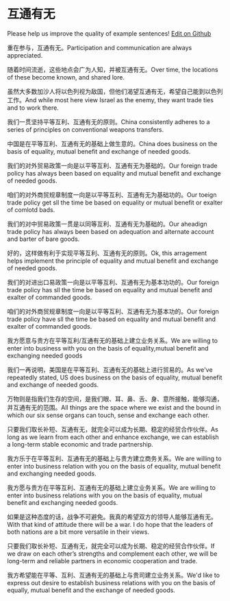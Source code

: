 # 互通有无

Please help us improve the quality of example sentences! [Edit on Github](https://github.com/jiyushe/jiyu-example-sentence-source/blob/main/chinese/hutongyouwu.md)

<p><span class="chinese">重在参与，互通有无。</span><span class="english">Participation and communication are always appreciated.</span></p>

<p><span class="chinese">随着时间流逝，这些地点会广为人知，并被互通有无。</span><span class="english">Over time, the locations of these become known, and shared lore.</span></p>

<p><span class="chinese">虽然大多数加沙人将以色列视为敌国，但他们渴望互通有无，希望自己能到以色列工作。</span><span class="english">And while most here view Israel as the enemy, they want trade ties and to work there.</span></p>

<p><span class="chinese">我们一贯坚持平等互利、互通有无的原则。</span><span class="english">China consistently adheres to a series of principles on conventional weapons transfers.</span></p>

<p><span class="chinese">中国是在平等互利、互通有无的基础上做生意的。</span><span class="english">China does business on the basis of equality, mutual benefit and exchange of needed goods.</span></p>

<p><span class="chinese">我们的对外贸易政策一向是以平等互利、互通有无为基础的。</span><span class="english">Our foreign trade policy has always been based on equality and mutual benefit and exchange of needed goods.</span></p>

<p><span class="chinese">咱们的对外商贸规章制度一向是以平等互利、互通有无为基础功的。</span><span class="english">Our toeign trade policy get sll the time be based on equality or mutual benefit or exalter of comlotd bads.</span></p>

<p><span class="chinese">我们的对中贸易政策一贯是以同等互利、互通有无为基础的。</span><span class="english">Our aheadign trade policy has always been based on adequation and alternate account and barter of bare goods.</span></p>

<p><span class="chinese">好的，这样做有利于实现平等互利、互通有无的原则。</span><span class="english">Ok, this arragement helps implement the principle of equality and mutual benefit and exchange of needed goods.</span></p>

<p><span class="chinese">我们的对进出口易政策一向是以平等互利、互通有无为基本功功的。</span><span class="english">Our foreign trade policy has sll the time be based on equality and mutual benefit and exalter of commanded goods.</span></p>

<p><span class="chinese">咱们的对外商贸规章制度一向是以平等互利、互通有无为基本功的。</span><span class="english">Our foreign trade policy have sll the time be based on equality and mutual benefit and exalter of commanded goods.</span></p>

<p><span class="chinese">我方愿意与贵方在平等互利/互通有无的基础上建立业务关系。</span><span class="english">We are willing to enter into business with you on the basis of equality,mutual benefit and exchanging needed goods</span></p>

<p><span class="chinese">我们一再说明，美国是在平等互利、互通有无的基础上进行贸易的。</span><span class="english">As we've repeatedly stated, US does business on the basis of equality, mutual benefit and exchange of needed goods.</span></p>

<p><span class="chinese">万物则是指我们生存的空间，是我们眼、耳、鼻、舌、身、意所接触，能够沟通，并互通有无的范围。</span><span class="english">All things are the space where we exist and the bound in which our six sense organs can touch, sense and exchange each other.</span></p>

<p><span class="chinese">只要我们取长补短、互通有无，就完全可以成为长期、稳定的经贸合作伙伴。</span><span class="english">As long as we learn from each other and enhance exchange, we can establish a long-term stable economic and trade partnership.</span></p>

<p><span class="chinese">我方乐于在平等互利、互通有无的基础上与贵方建立商务关系。</span><span class="english">We are willing to enter into business relation with you on the basis of equality, mutual benefit and exchanging needed goods.</span></p>

<p><span class="chinese">我方愿与贵方在平等互利、互通有无的基础上建立业务关系。</span><span class="english">We are willing to enter into business relations with you on the basis of equality, mutual benefit and exchanging needed goods.</span></p>

<p><span class="chinese">如果是这种态度的话，战争不可避免。我真的希望双方的领导人能够互通有无。</span><span class="english">With that kind of attitude there will be a war. I do hope that the leaders of both nations are a bit more versatile in their views.</span></p>

<p><span class="chinese">只要我们取长补短、互通有无，就完全可以成为长期、稳定的经贸合作伙伴。</span><span class="english">If we draw on each other’s strengths and complement each other, we will be long-term and reliable partners in economic cooperation and trade.</span></p>

<p><span class="chinese">我方希望能在平等、互利、互通有无的基础上与贵司建立业务关系。</span><span class="english">We'd like to express out desire to establish business relations with you on the basis of equally, mutual benefit and the exchange of needed goods.</span></p>

